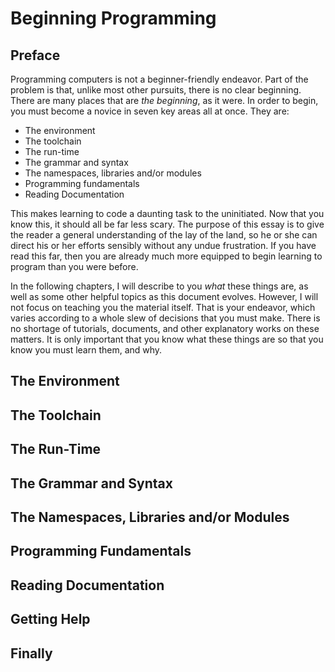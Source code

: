 # Beginning Programming
## Preface
Programming computers is not a beginner-friendly endeavor. Part of the problem is that, unlike most other pursuits, there is no clear beginning. There are many places that are _the beginning_, as it were. In order to begin, you must become a novice in seven key areas all at once. They are:
* The environment
* The toolchain
* The run-time
* The grammar and syntax
* The namespaces, libraries and/or modules
* Programming fundamentals
* Reading Documentation

This makes learning to code a daunting task to the uninitiated. Now that you know this, it should all be far less scary. The purpose of this essay is to give the reader a general understanding of the lay of the land, so he or she can direct his or her efforts sensibly without any undue frustration. If you have read this far, then you are already much more equipped to begin learning to program than you were before.

In the following chapters, I will describe to you _what_ these things are, as well as some other helpful topics as this document evolves. However, I will not focus on teaching you the material itself. That is your endeavor, which varies according to a whole slew of decisions that you must make. There is no shortage of tutorials, documents, and other explanatory works on these matters. It is only important that you know what these things are so that you know you must learn them, and why.

## The Environment

## The Toolchain

## The Run-Time

## The Grammar and Syntax

## The Namespaces, Libraries and/or Modules

## Programming Fundamentals

## Reading Documentation

## Getting Help

## Finally
